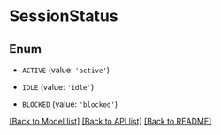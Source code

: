# SessionStatus


## Enum

* `ACTIVE` (value: `'active'`)

* `IDLE` (value: `'idle'`)

* `BLOCKED` (value: `'blocked'`)

[[Back to Model list]](../README.md#documentation-for-models) [[Back to API list]](../README.md#documentation-for-api-endpoints) [[Back to README]](../README.md)



